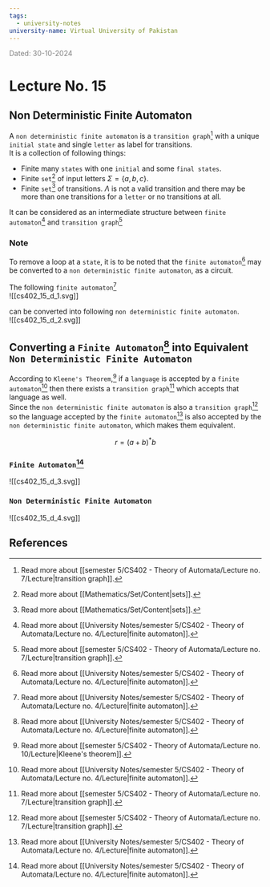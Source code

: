 ```yaml
---
tags:
  - university-notes
university-name: Virtual University of Pakistan
---
```


<span style="color: gray;">Dated: 30-10-2024</span>

# Lecture No. 15

## Non Deterministic Finite Automaton

A `non deterministic finite automaton` is a `transition graph`[^1] with a unique `initial state` and single `letter` as label for transitions.  
It is a collection of following things:

- Finite many `states` with one `initial` and some `final states`.
- Finite `set`[^2] of input letters $\Sigma = \{a, b, c\}$.
- Finite `set`[^2] of transitions. $\Lambda$ is not a valid transition and there may be more than one transitions for a `letter` or no transitions at all.

It can be considered as an intermediate structure between `finite automaton`[^3] and `transition graph`[^1]

### Note

To remove a loop at a `state`, it is to be noted that the `finite automaton`[^3] may be converted to a `non deterministic finite automaton`, as a circuit.

The following `finite automaton`[^3]  
![[cs402_15_d_1.svg]]

can be converted into following `non deterministic finite automaton`.  
![[cs402_15_d_2.svg]]

## Converting a `Finite Automaton`[^3] into Equivalent `Non Deterministic Finite Automaton`

According to `Kleene's Theorem`,[^4] if a `language` is accepted by a `finite automaton`[^3] then there exists a `transition graph`[^1] which accepts that language as well.  
Since the `non deterministic finite automaton` is also a `transition graph`[^1] so the language accepted by the `finite automaton`[^3] is also accepted by the `non deterministic finite automaton`, which makes them equivalent.

$$r = (a + b)^*b$$

### `Finite Automaton`[^3]

![[cs402_15_d_3.svg]]

### `Non Deterministic Finite Automaton`

![[cs402_15_d_4.svg]]

## References

[^1]: Read more about [[semester 5/CS402 - Theory of Automata/Lecture no. 7/Lecture|transition graph]].
[^2]: Read more about [[Mathematics/Set/Content|sets]].
[^3]: Read more about [[University Notes/semester 5/CS402 - Theory of Automata/Lecture no. 4/Lecture|finite automaton]].
[^4]: Read more about [[semester 5/CS402 - Theory of Automata/Lecture no. 10/Lecture|Kleene's theorem]].